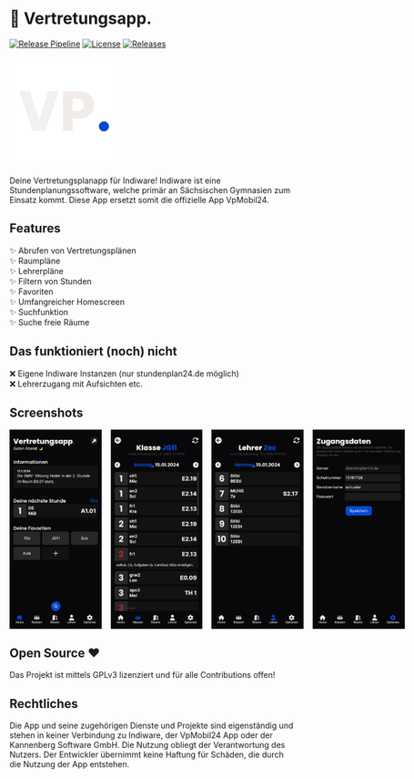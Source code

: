 # 📱 Vertretungsapp.

[![Release Pipeline](https://github.com/Vertretungsapp/app/actions/workflows/release.yml/badge.svg)](https://github.com/Vertretungsapp/app/actions/workflows/release.yml)
[![License](https://img.shields.io/badge/license-GNU%20GPLv3-blue)](LICENSE)
[![Releases](https://img.shields.io/github/v/release/Vertretungsapp/app?display_name=tag)](https://github.com/Vertretungsapp/app/releases/latest)

![Logo Vertretungsapp](./static/android-chrome-192x192.png)

Deine Vertretungsplanapp für Indiware!
Indiware ist eine Stundenplanungssoftware, welche primär an Sächsischen Gymnasien zum Einsatz kommt.
Diese App ersetzt somit die offizielle App VpMobil24.

## Features

✨ Abrufen von Vertretungsplänen <br />
✨ Raumpläne <br />
✨ Lehrerpläne <br />
✨ Filtern von Stunden <br />
✨ Favoriten <br />
✨ Umfangreicher Homescreen <br />
✨ Suchfunktion <br />
✨ Suche freie Räume <br />

## Das funktioniert (noch) nicht

❌ Eigene Indiware Instanzen (nur stundenplan24.de möglich) <br />
❌ Lehrerzugang mit Aufsichten etc. <br />

## Screenshots

<div style="display: flex; gap: 1rem;">
    <img src="./screenshots/homescreen_wip.png" height="350">
    <img src="./screenshots/class_view.png" height="350">
    <img src="./screenshots/teacher_view.png" height="350">
    <img src="./screenshots/login.png" height="350">
</div>

## Open Source ❤️

Das Projekt ist mittels GPLv3 lizenziert und für alle Contributions offen!

## Rechtliches

Die App und seine zugehörigen Dienste und Projekte sind eigenständig und stehen in keiner Verbindung zu Indiware, der VpMobil24 App oder der Kannenberg Software GmbH. Die Nutzung obliegt der Verantwortung des Nutzers. Der Entwickler übernimmt keine Haftung für Schäden, die durch die Nutzung der App entstehen.
